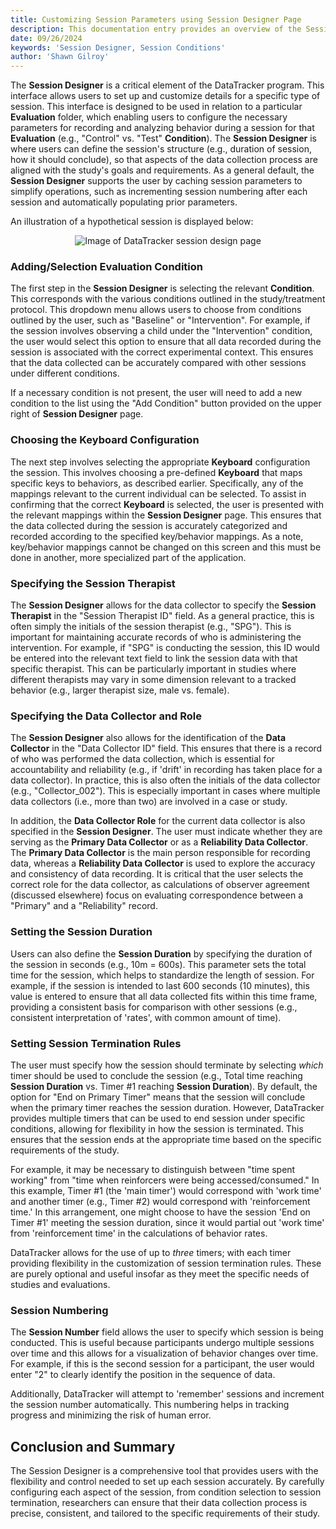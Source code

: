 ```yaml
---
title: Customizing Session Parameters using Session Designer Page
description: This documentation entry provides an overview of the Session Designer interface within DataTracker, including its purpose, structure, and how to customize session parameters for efficient data collection.
date: 09/26/2024
keywords: 'Session Designer, Session Conditions'
author: 'Shawn Gilroy'
---
```


The **Session Designer** is a critical element of the DataTracker program. This interface allows users to set up and customize details for a specific type of session. This interface is designed to be used in relation to a particular **Evaluation** folder, which enabling users to configure the necessary parameters for recording and analyzing behavior during a session for that **Evaluation** (e.g., "Control" vs. "Test" **Condition**). The **Session Designer** is where users can define the session's structure (e.g., duration of session, how it should conclude), so that aspects of the data collection process are aligned with the study's goals and requirements. As a general default, the **Session Designer** supports the user by caching session parameters to simplify operations, such as incrementing session numbering after each session and automatically populating prior parameters.

An illustration of a hypothetical session is displayed below:

<div align="center" width="100%">
    <img src="/docs/session_designer.png" alt="Image of DataTracker session design page"/>
</div>

### Adding/Selection Evaluation Condition

The first step in the **Session Designer** is selecting the relevant **Condition**. This corresponds with the various conditions outlined in the study/treatment protocol. This dropdown menu allows users to choose from conditions outlined by the user, such as "Baseline" or "Intervention". For example, if the session involves observing a child under the "Intervention" condition, the user would select this option to ensure that all data recorded during the session is associated with the correct experimental context. This ensures that the data collected can be accurately compared with other sessions under different conditions.

If a necessary condition is not present, the user will need to add a new condition to the list using the "Add Condition" button provided on the upper right of **Session Designer** page.

### Choosing the Keyboard Configuration

The next step involves selecting the appropriate **Keyboard** configuration the session. This involves choosing a pre-defined **Keyboard** that maps specific keys to behaviors, as described earlier. Specifically, any of the mappings relevant to the current individual can be selected. To assist in confirming that the correct **Keyboard** is selected, the user is presented with the relevant mappings within the **Session Designer** page. This ensures that the data collected during the session is accurately categorized and recorded according to the specified key/behavior mappings. As a note, key/behavior mappings cannot be changed on this screen and this must be done in another, more specialized part of the application.

### Specifying the Session Therapist

The **Session Designer** allows for the data collector to specify the **Session Therapist** in the "Session Therapist ID" field. As a general practice, this is often simply the initials of the session therapist (e.g., "SPG"). This is important for maintaining accurate records of who is administering the intervention. For example, if "SPG" is conducting the session, this ID would be entered into the relevant text field to link the session data with that specific therapist. This can be particularly important in studies where different therapists may vary in some dimension relevant to a tracked behavior (e.g., larger therapist size, male vs. female).

### Specifying the Data Collector and Role

The **Session Designer** also allows for the identification of the **Data Collector** in the "Data Collector ID" field. This ensures that there is a record of who was performed the data collection, which is essential for accountability and reliability (e.g., if 'drift' in recording has taken place for a data collector). In practice, this is also often the initials of the data collector (e.g., "Collector_002"). This is especially important in cases where multiple data collectors (i.e., more than two) are involved in a case or study.

In addition, the **Data Collector Role** for the current data collector is also specified in the **Session Designer**. The user must indicate whether they are serving as the **Primary Data Collector** or as a **Reliability Data Collector**. The **Primary Data Collector** is the main person responsible for recording data, whereas a **Reliability Data Collector** is used to explore the accuracy and consistency of data recording. It is critical that the user selects the correct role for the data collector, as calculations of observer agreement (discussed elsewhere) focus on evaluating correspondence between a "Primary" and a "Reliability" record.

### Setting the Session Duration

Users can also define the **Session Duration** by specifying the duration of the session in seconds (e.g., 10m = 600s). This parameter sets the total time for the session, which helps to standardize the length of session. For example, if the session is intended to last 600 seconds (10 minutes), this value is entered to ensure that all data collected fits within this time frame, providing a consistent basis for comparison with other sessions (e.g., consistent interpretation of 'rates', with common amount of time).

### Setting Session Termination Rules

The user must specify how the session should terminate by selecting _which_ timer should be used to conclude the session (e.g., Total time reaching **Session Duration** vs. Timer #1 reaching **Session Duration**). By default, the option for "End on Primary Timer" means that the session will conclude when the primary timer reaches the session duration. However, DataTracker provides multiple timers that can be used to end session under specific conditions, allowing for flexibility in how the session is terminated. This ensures that the session ends at the appropriate time based on the specific requirements of the study.

For example, it may be necessary to distinguish between "time spent working" from "time when reinforcers were being accessed/consumed." In this example, Timer #1 (the 'main timer') would correspond with 'work time' and another timer (e.g., Timer #2) would correspond with 'reinforcement time.' In this arrangement, one might choose to have the session 'End on Timer #1' meeting the session duration, since it would partial out 'work time' from 'reinforcement time' in the calculations of behavior rates.

DataTracker allows for the use of up to _three_ timers; with each timer providing flexibility in the customization of session termination rules. These are purely optional and useful insofar as they meet the specific needs of studies and evaluations.

### Session Numbering

The **Session Number** field allows the user to specify which session is being conducted. This is useful because participants undergo multiple sessions over time and this allows for a visualization of behavior changes over time. For example, if this is the second session for a participant, the user would enter "2" to clearly identify the position in the sequence of data.

Additionally, DataTracker will attempt to 'remember' sessions and increment the session number automatically. This numbering helps in tracking progress and minimizing the risk of human error.

## Conclusion and Summary

The Session Designer is a comprehensive tool that provides users with the flexibility and control needed to set up each session accurately. By carefully configuring each aspect of the session, from condition selection to session termination, researchers can ensure that their data collection process is precise, consistent, and tailored to the specific requirements of their study.
